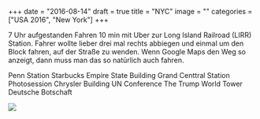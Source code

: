 +++
date = "2016-08-14"
draft = true
title = "NYC"
image = ""
categories = ["USA 2016", "New York"]
+++

7 Uhr aufgestanden
Fahren 10 min mit Uber zur Long Island Railroad (LIRR) Station.
Fahrer wollte lieber drei mal rechts abbiegen
und einmal um den Block fahren, 
auf der Straße zu wenden. Wenn Google Maps
den Weg so anzeigt, dann muss man das so natürlich auch fahren.

Penn Station
Starbucks
Empire State Building
Grand Centtral Station
Photosession
Chrysler Building
UN Conference
The Trump World Tower
Deutsche Botschaft

![](/images/2016-08-14_.jpg)
